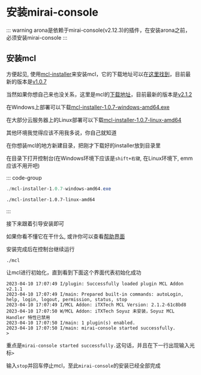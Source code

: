 # 安装mirai-console

::: warning
arona是依赖于mirai-console(v2.12.3)的插件，在安装arona之前，必须安装mirai-console
:::

## 安装mcl

方便起见, 使用[mcl-installer](https://github.com/iTXTech/mcl-installer)来安装mcl，它的下载地址可以在[这里找到](https://github.com/iTXTech/mcl-installer/releases)，目前最新的版本是[v1.0.7](https://github.com/iTXTech/mcl-installer/releases/tag/v1.0.7)

当然如果你想自己来也没关系，这里是mcl的[下载地址](https://github.com/iTXTech/mirai-console-loader/releases)，目前最新的版本是[v2.1.2](https://github.com/iTXTech/mirai-console-loader/releases/tag/v2.1.2)

在Windows上部署可以下载[mcl-installer-1.0.7-windows-amd64.exe](https://github.com/iTXTech/mcl-installer/releases/download/v1.0.7/mcl-installer-1.0.7-windows-amd64.exe)

在大部分云服务器上的Linux部署可以下载[mcl-installer-1.0.7-linux-amd64](https://github.com/iTXTech/mcl-installer/releases/download/v1.0.7/mcl-installer-1.0.7-linux-amd64)

其他环境我觉得应该不用我多说，你自己就知道

在你想装mcl的地方新建目录，把刚才下载好的installer放到目录里

在目录下打开控制台(在Windows环境下应该是`shift+右键`, 在Linux环境下, emm 应该不用开吧)

::: code-group

```powershell Windows
./mcl-installer-1.0.7-windows-amd64.exe
```

```bash Linux
./mcl-installer-1.0.7-linux-amd64
```

:::

接下来跟着引导安装即可

如果你看不懂它在干什么, 或许你可以查看[帮助界面](/v1/other/help#mcl-installer)

安装完成后在控制台继续运行

```shell
./mcl
```

让mcl进行初始化，直到看到下面这个界面代表初始化成功

```shell
2023-04-10 17:07:49 I/plugin: Successfully loaded plugin MCL Addon v2.1.1
2023-04-10 17:07:49 I/main: Prepared built-in commands: autoLogin, help, login, logout, permission, status, stop
2023-04-10 17:07:49 I/MCL Addon: iTXTech MCL Version: 2.1.2-61c8bd8
2023-04-10 17:07:50 W/MCL Addon: iTXTech Soyuz 未安装，Soyuz MCL Handler 特性已禁用
2023-04-10 17:07:50 I/main: 1 plugin(s) enabled.
2023-04-10 17:07:50 I/main: mirai-console started successfully.
>
```

重点是`mirai-console started successfully.`这句话，并且在下一行出现输入光标`>`

输入`stop`并回车停止mcl，至此`mirai-console`的安装已经全部完成

